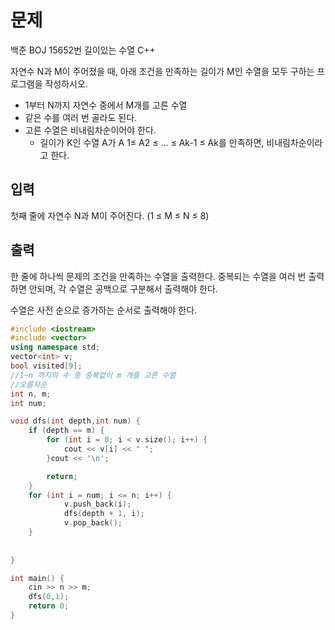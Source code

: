 # 문제
백준 BOJ 15652번 길이있는 수열 C++

자연수 N과 M이 주어졌을 때, 아래 조건을 만족하는 길이가 M인 수열을 모두 구하는 프로그램을 작성하시오.

- 1부터 N까지 자연수 중에서 M개를 고른 수열
- 같은 수를 여러 번 골라도 된다.
- 고른 수열은 비내림차순이어야 한다.
    - 길이가 K인 수열 A가 A 1≤ A2 ≤ ... ≤ Ak-1 ≤ Ak를 만족하면, 비내림차순이라고 한다.

## 입력

첫째 줄에 자연수 N과 M이 주어진다. (1 ≤ M ≤ N ≤ 8)

## 출력

한 줄에 하나씩 문제의 조건을 만족하는 수열을 출력한다. 중복되는 수열을 여러 번 출력하면 안되며, 각 수열은 공백으로 구분해서 출력해야 한다.

수열은 사전 순으로 증가하는 순서로 출력해야 한다.


```cpp
#include <iostream>
#include <vector>
using namespace std;
vector<int> v;
bool visited[9];
//1~n 까지의 수 중 중복없이 m 개를 고른 수열
//오름차순
int n, m;
int num;

void dfs(int depth,int num) {
	if (depth == m) {
		for (int i = 0; i < v.size(); i++) {
			cout << v[i] << " ";
		}cout << '\n';

		return;
	}
	for (int i = num; i <= n; i++) {
			v.push_back(i);
			dfs(depth + 1, i);
			v.pop_back();
	}
	
	
}

int main() {
	cin >> n >> m;
	dfs(0,1);
	return 0;
}
```
